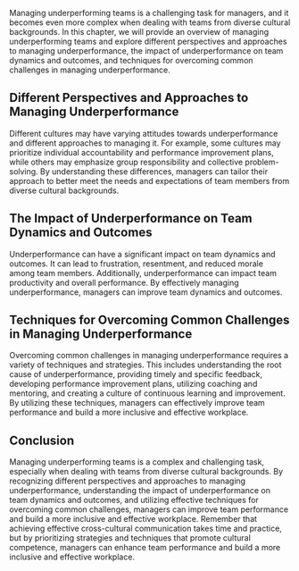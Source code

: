 
Managing underperforming teams is a challenging task for managers, and it becomes even more complex when dealing with teams from diverse cultural backgrounds. In this chapter, we will provide an overview of managing underperforming teams and explore different perspectives and approaches to managing underperformance, the impact of underperformance on team dynamics and outcomes, and techniques for overcoming common challenges in managing underperformance.

Different Perspectives and Approaches to Managing Underperformance
------------------------------------------------------------------

Different cultures may have varying attitudes towards underperformance and different approaches to managing it. For example, some cultures may prioritize individual accountability and performance improvement plans, while others may emphasize group responsibility and collective problem-solving. By understanding these differences, managers can tailor their approach to better meet the needs and expectations of team members from diverse cultural backgrounds.

The Impact of Underperformance on Team Dynamics and Outcomes
------------------------------------------------------------

Underperformance can have a significant impact on team dynamics and outcomes. It can lead to frustration, resentment, and reduced morale among team members. Additionally, underperformance can impact team productivity and overall performance. By effectively managing underperformance, managers can improve team dynamics and outcomes.

Techniques for Overcoming Common Challenges in Managing Underperformance
------------------------------------------------------------------------

Overcoming common challenges in managing underperformance requires a variety of techniques and strategies. This includes understanding the root cause of underperformance, providing timely and specific feedback, developing performance improvement plans, utilizing coaching and mentoring, and creating a culture of continuous learning and improvement. By utilizing these techniques, managers can effectively improve team performance and build a more inclusive and effective workplace.

Conclusion
----------

Managing underperforming teams is a complex and challenging task, especially when dealing with teams from diverse cultural backgrounds. By recognizing different perspectives and approaches to managing underperformance, understanding the impact of underperformance on team dynamics and outcomes, and utilizing effective techniques for overcoming common challenges, managers can improve team performance and build a more inclusive and effective workplace. Remember that achieving effective cross-cultural communication takes time and practice, but by prioritizing strategies and techniques that promote cultural competence, managers can enhance team performance and build a more inclusive and effective workplace.
